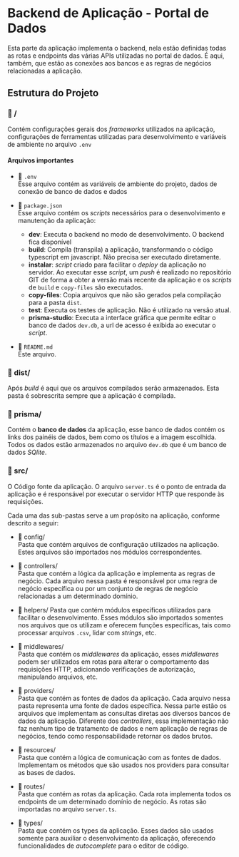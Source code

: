 # Backend de Aplicação - Portal de Dados

Esta parte da aplicação implementa o backend, nela estão definidas todas as rotas e endpoints das várias APIs utilizadas no portal de dados. É aqui, também, que estão as conexões aos bancos e as regras de negócios relacionadas a aplicação.

## Estrutura do Projeto
### :file_folder: /
Contém configurações gerais dos _frameworks_ utilizados na aplicação, configurações de ferramentas utilizadas para desenvolvimento e variáveis de ambiente no arquivo `.env`

#### Arquivos importantes
- :memo: `.env`  
Esse arquivo contém as variáveis de ambiente do projeto, dados de conexão de banco de dados e dados 

- :rocket: `package.json`  
Esse arquivo contém os _scripts_ necessários para o desenvolvimento e manutenção da aplicação:
   - **dev**: Executa o backend no modo de desenvolvimento. O backend fica disponível 
   - **build**: Compila (transpila) a aplicação, transformando o código typescript em javascript. Não precisa ser executado diretamente.
   - **instalar**: _script_ criado para facilitar o _deploy_ da aplicação no servidor. Ao executar esse _script_, um _push_ é realizado no repositório GIT de forma a obter a versão mais recente da aplicação e os _scripts_ de `build` e `copy-files` são executados.
   - **copy-files**: Copia arquivos que não são gerados pela compilação para a pasta `dist`.
   - **test**: Executa os testes de aplicação. Não é utilizado na versão atual.
   - **prisma-studio**: Executa a interface gráfica que permite editar o banco de dados `dev.db`, a url de acesso é exibida ao executar o _script_.

- :page_facing_up: `README.md`  
Este arquivo.

### :file_folder: dist/
Após *build* é aqui que os arquivos compilados serão armazenados. Esta pasta é sobrescrita sempre que a aplicação é compilada.


### :file_folder: prisma/
Contém o **banco de dados** da aplicação, esse banco de dados contém os links dos painéis de dados, bem como os títulos e a imagem escolhida. Todos os dados estão armazenados no arquivo `dev.db` que é um banco de dados *SQlite*. 

### :file_folder: src/
O Código fonte da aplicação. O arquivo `server.ts` é o ponto de entrada da aplicação e é responsável por executar o servidor HTTP que responde às requisições.

Cada uma das sub-pastas serve a um propósito na aplicação, conforme descrito a seguir:

  - :file_folder: config/  
  Pasta que contém arquivos de configuração utilizados na aplicação. Estes arquivos são importados nos módulos correspondentes.

  - :file_folder: controllers/  
  Pasta que contém a lógica da aplicação e implementa as regras de negócio. Cada arquivo nessa pasta é responsável por uma regra de negócio específica ou por um conjunto de regras de negócio relacionadas a um determinado domínio.

  - :file_folder: helpers/
  Pasta que contém módulos específicos utilizados para facilitar o desenvolvimento. Esses módulos são importados somentes nos arquivos que os utilizam e oferecem funções específicas, tais como processar arquivos `.csv`, lidar com _strings_, etc.

  - :file_folder: middlewares/  
  Pasta que contém os _middlewares_ da aplicação, esses _middlewares_ podem ser utilizados em rotas para alterar o comportamento das requisições HTTP, adicionando verificações de autorização, manipulando arquivos, etc.

  - :file_folder: providers/  
Pasta que contém as fontes de dados da aplicação. Cada arquivo nessa pasta representa uma fonte de dados específica. Nessa parte estão os arquivos que implementam as consultas diretas aos diversos bancos de dados da aplicação. Diferente dos _controllers_, essa implementação não faz nenhum tipo de tratamento de dados e nem aplicação de regras de negócios, tendo como responsabilidade retornar os dados brutos.
  
  - :file_folder: resources/  
  Pasta que contém a lógica de comunicação com as fontes de dados. Implementam os métodos que são usados nos providers para consultar as bases de dados.

  - :file_folder: routes/  
  Pasta que contém as rotas da aplicação. Cada rota implementa todos os endpoints de um determinado domínio de negócio. As rotas são importadas no arquivo `server.ts`.

  - :file_folder: types/  
  Pasta que contém os types da aplicação. Esses dados são usados somente para auxiliar o desenvolvimento da aplicação, oferecendo funcionalidades de _autocomplete_ para o editor de código.